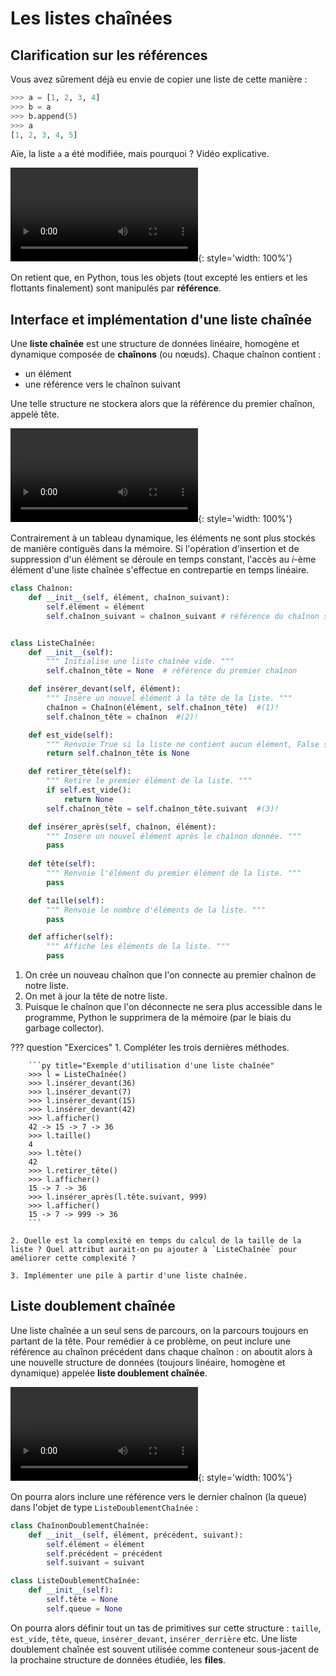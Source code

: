 # Les listes chaînées

## Clarification sur les références

Vous avez sûrement déjà eu envie de copier une liste de cette manière :

```py title="Une copie malheureuse"
>>> a = [1, 2, 3, 4]
>>> b = a
>>> b.append(5)
>>> a
[1, 2, 3, 4, 5]
```

Aïe, la liste `a` a été modifiée, mais pourquoi ? Vidéo explicative.

![type:video](./ressources/ref.mp4){: style='width: 100%'}

On retient que, en Python, tous les objets (tout excepté les entiers et les flottants finalement) sont manipulés par **référence**.

## Interface et implémentation d'une liste chaînée

Une **liste chaînée** est une structure de données linéaire, homogène et dynamique composée de **chaînons** (ou nœuds). Chaque chaînon contient :

* un élément 
* une référence vers le chaînon suivant

Une telle structure ne stockera alors que la référence du premier chaînon, appelé tête.


![type:video](./ressources/liste.mp4){: style='width: 100%'}

Contrairement à un tableau dynamique, les éléments ne sont plus stockés de manière contiguës dans la mémoire. Si l'opération d'insertion et de suppression d'un élément se déroule en temps constant, l'accès au $i$-ème élément d'une liste chaînée s'effectue en contrepartie en temps linéaire.

```py
class Chaînon:
    def __init__(self, élément, chaînon_suivant):
        self.élément = élément
        self.chaînon_suivant = chaînon_suivant # référence du chaînon suivant


class ListeChaînée:
    def __init__(self):
        """ Initialise une liste chaînée vide. """
        self.chaînon_tête = None  # référence du premier chaînon

    def insérer_devant(self, élément):
        """ Insère un nouvel élément à la tête de la liste. """
        chaînon = Chaînon(élément, self.chaînon_tête)  #(1)!
        self.chaînon_tête = chaînon  #(2)!

    def est_vide(self):
        """ Renvoie True si la liste ne contient aucun élément, False sinon. """
        return self.chaînon_tête is None

    def retirer_tête(self):
        """ Retire le premier élément de la liste. """
        if self.est_vide():
            return None
        self.chaînon_tête = self.chaînon_tête.suivant  #(3)!

    def insérer_après(self, chaînon, élément):
        """ Insère un nouvel élément après le chaînon donnée. """
        pass
    
    def tête(self):
        """ Renvoie l'élément du premier élément de la liste. """
        pass

    def taille(self):
        """ Renvoie le nombre d'éléments de la liste. """
        pass

    def afficher(self):
        """ Affiche les éléments de la liste. """
        pass
```

1. On crée un nouveau chaînon que l'on connecte au premier chaînon de notre liste.
2. On met à jour la tête de notre liste.
3. Puisque le chaînon que l'on déconnecte ne sera plus accessible dans le programme, Python le supprimera de la mémoire (par le biais du garbage collector).

??? question "Exercices"
    1. Compléter les trois dernières méthodes.

        ```py title="Exemple d'utilisation d'une liste chaînée"
        >>> l = ListeChaînée()
        >>> l.insérer_devant(36)
        >>> l.insérer_devant(7)
        >>> l.insérer_devant(15)
        >>> l.insérer_devant(42)
        >>> l.afficher()
        42 -> 15 -> 7 -> 36
        >>> l.taille()
        4
        >>> l.tête()
        42
        >>> l.retirer_tête()
        >>> l.afficher()
        15 -> 7 -> 36
        >>> l.insérer_après(l.tête.suivant, 999)
        >>> l.afficher()
        15 -> 7 -> 999 -> 36
        ```

    2. Quelle est la complexité en temps du calcul de la taille de la liste ? Quel attribut aurait-on pu ajouter à `ListeChaînée` pour améliorer cette complexité ? 

    3. Implémenter une pile à partir d'une liste chaînée.


## Liste doublement chaînée

Une liste chaînée a un seul sens de parcours, on la parcours toujours en partant de la tête. Pour remédier à ce problème, on peut inclure une référence au chaînon précédent dans chaque chaînon : on aboutit alors à une nouvelle structure de données (toujours linéaire, homogène et dynamique) appelée **liste doublement chaînée**.

![type:video](./ressources/liste2.mp4){: style='width: 100%'}

On pourra alors inclure une référence vers le dernier chaînon (la queue) dans l'objet de type `ListeDoublementChaînée` :

```py title="Définition des attributs d'une liste doublement chaînée", hl_lines="4 10"
class ChaînonDoublementChaînée:
    def __init__(self, élément, précédent, suivant):
        self.élément = élément
        self.précédent = précédent
        self.suivant = suivant

class ListeDoublementChaînée:
    def __init__(self):
        self.tête = None
        self.queue = None
```

On pourra alors définir tout un tas de primitives sur cette structure : `taille`, `est_vide`, `tête`, `queue`, `insérer_devant`, `insérer_derrière` etc. Une liste doublement chaînée est souvent utilisée comme conteneur sous-jacent de la prochaine structure de données étudiée, les **files**.